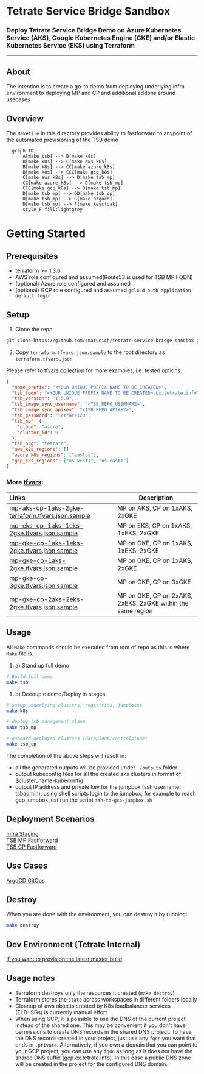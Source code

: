 # Tetrate Service Bridge Sandbox

### Deploy Tetrate Service Bridge Demo on Azure Kubernetes Service (AKS), Google Kubernetes Engine (GKE) and/or Elastic Kubernetes Service (EKS) using Terraform

---

## About

The intention is to create a go-to demo from deploying underlying infra environment to deploying MP and CP and additional addons around usecases

## Overview

The `Makefile` in this directory provides ability to fastforward to anypoint of the automated provisioning of the TSB demo

```mermaid
  graph TD;
      A[make tsb] --> B[make k8s]
      B[make k8s] --> C[make aws_k8s]
      B[make k8s] --> CC[make azure_k8s]
      B[make k8s] --> CCC[make gcp_k8s]
      C[make aws_k8s] --> D[make tsb_mp]
      CC[make azure_k8s] --> D[make tsb_mp]
      CCC[make gcp_k8s] --> D[make tsb_mp]
      D[make tsb_mp] --> DD[make tsb_cp]
      D[make tsb_mp] --> G[make argocd]
      D[make tsb_mp] --> F[make keycloak]
      style F fill:lightgrey
```

# Getting Started

## Prerequisites

- terraform >= 1.3.6
- AWS role configured and assumed(Route53 is used for TSB MP FQDN)
- (optional) Azure role configured and assumed
- (optional) GCP role configured and assumed `gcloud auth application-default login`

## Setup

1. Clone the repo

```bash
git clone https://github.com/smarunich/tetrate-service-bridge-sandbox.git
```

2. Copy `terraform.tfvars.json.sample` to the root directory as `terraform.tfvars.json`

Please refer to [tfvars collection](/tfvars_collection) for more examples, i.e. tested options.

```json
{
  "name_prefix": "<YOUR UNIQUE PREFIX NAME TO BE CREATED>",
  "tsb_fqdn": "<YOUR UNIQUE PREFIX NAME TO BE CREATED>.cx.tetrate.info",
  "tsb_version": "1.5.0",
  "tsb_image_sync_username": "<TSB_REPO_USERNAME>",
  "tsb_image_sync_apikey": "<TSB_REPO_APIKEY>",
  "tsb_password": "Tetrate123",
  "tsb_mp": {
    "cloud": "azure",
    "cluster_id": 0
  },
  "tsb_org": "tetrate",
  "aws_k8s_regions": [],
  "azure_k8s_regions": ["eastus"],
  "gcp_k8s_regions": ["us-west1", "us-east1"]
}
```

### More [tfvars](/tfvars_collection):

| Links                                                                                                                   | Description                                                 |
| :---------------------------------------------------------------------------------------------------------------------- | ----------------------------------------------------------- |
| [mp-aks-cp-1aks-2gke-terraform.tfvars.json.sample](/tfvars_collection/mp-aks-cp-1aks-2gke-terraform.tfvars.json.sample) | MP on AKS, CP on 1xAKS, 2xGKE                               |
| [mp-eks-cp-1aks-1eks-2gke.tfvars.json.sample](/tfvars_collection/mp-eks-cp-1aks-1eks-2gke.tfvars.json.sample)           | MP on EKS, CP on 1xAKS, 1xEKS, 2xGKE                        |
| [mp-gke-cp-1aks-1eks-2gke.tfvars.json.sample](/tfvars_collection/mp-gke-cp-1aks-1eks-2gke.tfvars.json.sample)           | MP on GKE, CP on 1xAKS, 1xEKS, 2xGKE                        |
| [mp-gke-cp-1aks-2gke.tfvars.json.sample](/tfvars_collection/mp-gke-cp-1aks-2gke.tfvars.json.sample)                     | MP on GKE, CP on 1xAKS, 2xGKE                               |
| [mp-gke-cp-3gke.tfvars.json.sample](/tfvars_collection/mp-gke-cp-3gke.tfvars.json.sample)                               | MP on GKE, CP on 3xGKE                                      |
| [mp-gke-cp-2aks-2eks-2gke.tfvars.json.sample](/tfvars_collection/mp-gke-cp-2aks-2eks-2gke.tfvars.json.sample)                             | MP on GKE, CP on 2xAKS, 2xEKS, 2xGKE within the same region |

## Usage

All `Make` commands should be executed from root of repo as this is where `Make` file is.

1. a) Stand up full demo

```bash
# Build full demo
make tsb
```

1. b) Decouple demo/Deploy in stages

```bash
# setup underlying clusters, registries, jumpboxes
make k8s

# deploy tsb management plane
make tsb_mp

# onboard deployed clusters (dataplane/controlplane)
make tsb_cp
```

The completion of the above steps will result in:

- all the generated outputs will be provided under `./outputs` folder
- output kubeconfig files for all the created aks clusters in format of: $cluster_name-kubeconfig
- output IP address and private key for the jumpbox (ssh username: tsbadmin), using shell scripts login to the jumpbox, for example to reach gcp jumpbox just run the script `ssh-to-gcp-jumpbox.sh`

## Deployment Scenarios

[Infra Staging](./infra/README.md)<br>
[TSB MP Fastforward](./tsb/README.md#tsb_mp)<br>
[TSB CP Fastforward](./tsb/README.md#tsb_cp)<br>

## Use Cases

[ArgoCD GitOps](./addons/README.md#argocd)

## Destroy

When you are done with the environment, you can destroy it by running:

```bash
make destroy
```

## Dev Environment (Tetrate Internal)

[If you want to provision the latest master build](./DEVELOPMENT_BUILD.md)

## Usage notes

- Terraform destroys only the resources it created (`make destroy`)
- Terraform stores the `state` across workspaces in different folders locally
- Cleanup of aws objects created by K8s loadbalancer services (ELB+SGs) is currently manual effort
- When using GCP, it is possible to use the DNS of the current project instead of the shared one. This may
  be convenient if you don't have permissions to create DNS records in the shared DNS project. To have the
  DNS records created in your project, just use any `fqdn` you want that ends in `.private`. Alternatively,
  if you own a domain that you can point to your GCP project, you can use any `fqdn` as long as it does _not_
  have the shared DNS suffix (gcp.cx.tetrate.info). In this case a public DNS zone will be created in the project
  for the configured DNS domain.
